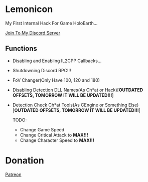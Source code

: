# Lemonicon
My First Internal Hack For Game HoloEarth... 

[Join To My Discord Server](https://discord.gg/sHrXTePxxW)

## Functions

- Disabling and Enabling IL2CPP Callbacks...
- Shutdowning Discord RPC!!!
- FoV Changer(Only Have 100, 120 and 180)
- Disabling Detection DLL Names(As Ch*at or Hack)[**OUTDATED OFFSETS, TOMORROW IT WILL BE UPDATED!!!**]
- Detection Check Ch*at Tools(As CEngine or Something Else)[**OUTDATED OFFSETS, TOMORROW IT WILL BE UPDATED!!!**]

  TODO:
  - Change Game Speed
  - Change Critical Attack to **MAX!!!**
  - Change Character Speed to **MAX!!!**

 
 # Donation

  [Patreon](https://www.patreon.com/NijoFukushi_QuaxdroneOfficial)
